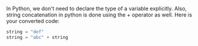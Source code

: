In Python, we don't need to declare the type of a variable explicitly. Also, string concatenation in python is done using the + operator as well. Here is your converted code:

```python
string = "def"
string = "abc" + string
```
